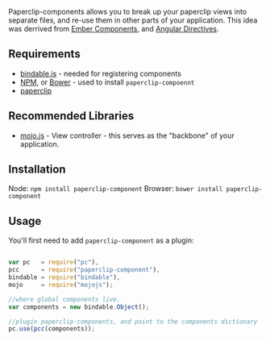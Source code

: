Paperclip-components allows you to break up your paperclip views into separate files, and re-use them in other parts 
of your application. This idea was derrived from [Ember Components](http://emberjs.com/api/classes/Ember.Component.html),
and [Angular Directives](http://docs.angularjs.org/guide/directive).

## Requirements

- [bindable.js](https://github.com/classdojo/bindable.js) - needed for registering components
- [NPM](http://nodejs.org), or [Bower](http://bower.io) - used to install `paperclip-compoennt`
- [paperclip](https://github.com/classdojo/paperclip.js)


## Recommended Libraries

- [mojo.js](http://github.com/classdojo/mojo.js) - View controller - this serves as the "backbone" of your application.


## Installation

Node: `npm install paperclip-component`
Browser: `bower install paperclip-component`

## Usage

You'll first need to add `paperclip-component` as a plugin:

```javascript

var pc   = require("pc"),
pcc      = require("paperclip-component"),
bindable = require("bindable"),
mojo     = require("mojojs");

//where global components live.
var components = new bindable.Object();

//plugin paperclip-components, and point to the components dictionary
pc.use(pcc(components));
```
